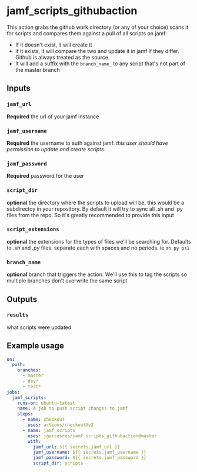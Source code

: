 # jamf_scripts_githubaction
This action grabs the github work directory (or any of your choice) scans it for scripts and compares them against a pull of all scripts on jamf:
* If it doesn't exist, it will create it
* if it exists, it will compare the two and update it in jamf if they differ. Github is always treated as the source.
* It will add a suffix with the `branch_name_`  to any script that's not part of the master branch
## Inputs

### `jamf_url`

**Required** the url of your jamf instance

### `jamf_username`

**Required** the username to auth against jamf. *this user should have permission to update and create scripts.*

### `jamf_password`

**Required** password for the user

### `script_dir`

**optional** the directory where the scripts to upload will be, this would be a subdirectoy in your repository. By default it will try to sync all .sh and .py files from the repo. So it's greatly recommended to provide this input

### `script_extensions`

**optional** the extensions for the types of files we'll be searching for. Defaults to *.sh* and *.py* files. separate each with spaces and no periods. ie `sh py ps1`

### `branch_name`

**optional** branch that triggers the action. We'll use this to tag the scripts so multiple branches don't overwrite the same script


## Outputs

### `results`

what scripts were updated

## Example usage

```yaml
on:
  push:
    branches: 
      - master
      - dev*
      - test*
jobs:
  jamf_scripts:
    runs-on: ubuntu-latest
    name: A job to push script changes to jamf
    steps:
      - name: checkout
        uses: actions/checkout@v2
      - name: jamf_scripts 
        uses: jgarcesres/jamf_scripts_githubaction@master
        with: 
          jamf_url: ${{ secrets.jamf_url }}
          jamf_username: ${{ secrets.jamf_username }}
          jamf_password: ${{ secrets.jamf_password }}
          script_dir: scripts
```  
